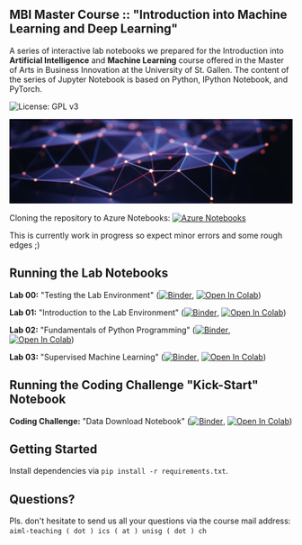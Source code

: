 ## MBI Master Course :: "Introduction into Machine Learning and Deep Learning"

A series of interactive lab notebooks we prepared for the Introduction into **Artificial Intelligence** and **Machine Learning** course offered in the Master of Arts in Business Innovation at the University of St. Gallen. The content of the series of Jupyter Notebook is based on Python, IPython Notebook, and PyTorch.

![License: GPL v3](https://img.shields.io/badge/License-GPLv3-blue.svg)

![Course Banner](https://github.com/GitiHubi/courseAIML/blob/master/banner.png)

Cloning the repository to Azure Notebooks: [![Azure Notebooks](https://notebooks.azure.com/launch.png)](https://notebooks.azure.com/import/gh/GitiHubi/courseAIML)

This is currently work in progress so expect minor errors and some rough edges ;)

## Running the Lab Notebooks

**Lab 00:** "Testing the Lab Environment" ([![Binder](https://mybinder.org/badge_logo.svg)](https://mybinder.org/v2/gh/GitiHubi/courseAIML/master?filepath=lab_00%2Faiml_lab_00.ipynb), [![Open In Colab](https://colab.research.google.com/assets/colab-badge.svg)](https://colab.research.google.com/github/GitiHubi/courseAIML/blob/master/lab_00/aiml_lab_00.ipynb))

**Lab 01:** "Introduction to the Lab Environment" ([![Binder](https://mybinder.org/badge_logo.svg)](https://mybinder.org/v2/gh/GitiHubi/courseAIML/master?filepath=lab_01%2Faiml_lab_01.ipynb), [![Open In Colab](https://colab.research.google.com/assets/colab-badge.svg)](https://colab.research.google.com/github/GitiHubi/courseAIML/blob/master/lab_01/aiml_colab_01.ipynb))

**Lab 02:** "Fundamentals of Python Programming" ([![Binder](https://mybinder.org/badge_logo.svg)](https://mybinder.org/v2/gh/GitiHubi/courseAIML/master?filepath=lab_02%2Faiml_lab_02.ipynb), [![Open In Colab](https://colab.research.google.com/assets/colab-badge.svg)](https://colab.research.google.com/github/GitiHubi/courseAIML/blob/master/lab_02/aiml_colab_02.ipynb))

**Lab 03:** "Supervised Machine Learning" ([![Binder](https://mybinder.org/badge_logo.svg)](https://mybinder.org/v2/gh/GitiHubi/courseAIML/master?filepath=lab_03%2Faiml_lab_03.ipynb), [![Open In Colab](https://colab.research.google.com/assets/colab-badge.svg)](https://colab.research.google.com/github/GitiHubi/courseAIML/blob/master/lab_03/aiml_colab_03.ipynb))

## Running the Coding Challenge "Kick-Start" Notebook

**Coding Challenge:** "Data Download Notebook" ([![Binder](https://mybinder.org/badge_logo.svg)](https://mybinder.org/v2/gh/GitiHubi/courseAIML/master?filepath=challenge%2Faiml_challenge.ipynb), [![Open In Colab](https://colab.research.google.com/assets/colab-badge.svg)](https://colab.research.google.com/github/GitiHubi/courseAIML/blob/master/challenge/aiml_challenge.ipynb))

<!---

[comment]:**Lab 04:** "Unsupervised Machine Learning" [![Open In Colab](https://colab.research.google.com/assets/colab-badge.svg)](https://colab.research.google.com/github/GitiHubi/courseAIML/blob/master/lab_04/aiml_colab_04.ipynb)

[comment]:**Lab 05:** "Supervised Deep Learning - ANNs" (CPU: [![Open In Colab](https://colab.research.google.com/assets/colab-badge.svg)](https://colab.research.google.com/github/GitiHubi/courseAIML/blob/master/lab_05/aiml_colab_05.ipynb)) (GPU: [![Open In Colab](https://colab.research.google.com/assets/colab-badge.svg)](https://colab.research.google.com/github/GitiHubi/courseAIML/blob/master/lab_05/aiml_colab_05_gpu.ipynb))

[comment]:**Lab 06:** "Supervised Deep Learning - CNNs" (CPU: [![Open In Colab](https://colab.research.google.com/assets/colab-badge.svg)](https://colab.research.google.com/github/GitiHubi/courseAIML/blob/master/lab_06/aiml_colab_06.ipynb)) (GPU: [![Open In Colab](https://colab.research.google.com/assets/colab-badge.svg)](https://colab.research.google.com/github/GitiHubi/courseAIML/blob/master/lab_06/aiml_colab_06_gpu.ipynb)) 

-->

## Getting Started

Install dependencies via `pip install -r requirements.txt`.

## Questions?

Pls. don't hesitate to send us all your questions via the course mail address: `aiml-teaching ( dot ) ics ( at ) unisg ( dot ) ch`  
